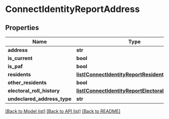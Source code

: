 # ConnectIdentityReportAddress

## Properties
Name | Type | Description | Notes
------------ | ------------- | ------------- | -------------
**address** | **str** |  | [optional] 
**is_current** | **bool** |  | [optional] 
**is_paf** | **bool** |  | [optional] 
**residents** | [**list[ConnectIdentityReportResident]**](ConnectIdentityReportResident.md) |  | [optional] 
**other_residents** | **bool** |  | [optional] 
**electoral_roll_history** | [**list[ConnectIdentityReportElectoralRollHistory]**](ConnectIdentityReportElectoralRollHistory.md) |  | [optional] 
**undeclared_address_type** | **str** |  | [optional] 

[[Back to Model list]](../README.md#documentation-for-models) [[Back to API list]](../README.md#documentation-for-api-endpoints) [[Back to README]](../README.md)


